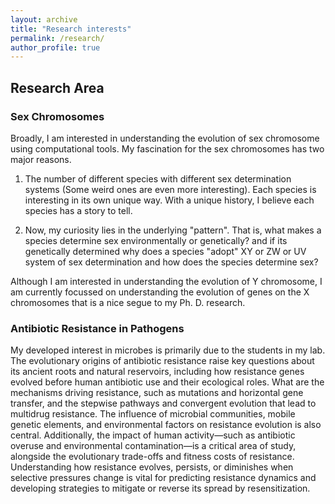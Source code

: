 ```yaml
---
layout: archive
title: "Research interests"
permalink: /research/
author_profile: true
---
```


## Research Area

### Sex Chromosomes  

Broadly, I am interested in understanding the evolution of sex chromosome using computational tools. My fascination for the sex chromosomes has two major reasons.

1. The number of different species with different sex determination systems (Some weird ones are even more interesting). Each species is interesting in its own unique way. With a unique history, I believe each species has a story to tell.

2. Now, my curiosity lies in the underlying "pattern". That is, what makes a species determine sex environmentally or genetically? and if its genetically determined why does a species "adopt" XY or ZW or UV system of sex determination and how does the species determine sex?

Although I am interested in understanding the evolution of Y chromosome, I am currently focussed on understanding the evolution of genes on the X chromosomes that is a nice segue to my Ph. D. research.

### Antibiotic Resistance in Pathogens  

My developed interest in microbes is primarily due to the students in my lab. The evolutionary origins of antibiotic resistance raise key questions about its ancient roots and natural reservoirs, including how resistance genes evolved before human antibiotic use and their ecological roles. What are the mechanisms driving resistance, such as mutations and horizontal gene transfer, and the stepwise pathways and convergent evolution that lead to multidrug resistance. The influence of microbial communities, mobile genetic elements, and environmental factors on resistance evolution is also central. Additionally, the impact of human activity—such as antibiotic overuse and environmental contamination—is a critical area of study, alongside the evolutionary trade-offs and fitness costs of resistance. Understanding how resistance evolves, persists, or diminishes when selective pressures change is vital for predicting resistance dynamics and developing strategies to mitigate or reverse its spread by resensitization.
